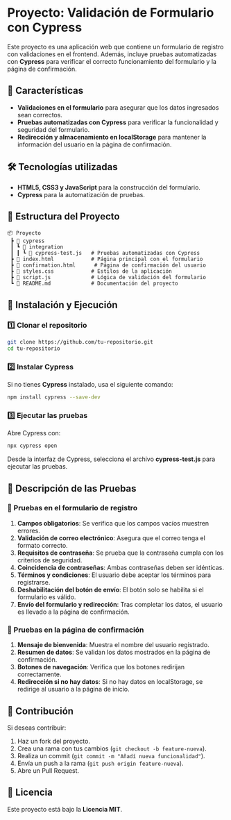 # Proyecto: Validación de Formulario con Cypress  

Este proyecto es una aplicación web que contiene un formulario de registro con validaciones en el frontend. Además, incluye pruebas automatizadas con **Cypress** para verificar el correcto funcionamiento del formulario y la página de confirmación.  

## 📌 Características  

- **Validaciones en el formulario** para asegurar que los datos ingresados sean correctos.  
- **Pruebas automatizadas con Cypress** para verificar la funcionalidad y seguridad del formulario.  
- **Redirección y almacenamiento en localStorage** para mantener la información del usuario en la página de confirmación.  

## 🛠️ Tecnologías utilizadas  

- **HTML5, CSS3 y JavaScript** para la construcción del formulario.  
- **Cypress** para la automatización de pruebas.  

## 📂 Estructura del Proyecto  

```
📦 Proyecto  
 ┣ 📂 cypress  
 ┃ ┗ 📂 integration  
 ┃ ┃ ┗ 📜 cypress-test.js   # Pruebas automatizadas con Cypress  
 ┣ 📜 index.html            # Página principal con el formulario  
 ┣ 📜 confirmation.html      # Página de confirmación del usuario  
 ┣ 📜 styles.css            # Estilos de la aplicación  
 ┣ 📜 script.js             # Lógica de validación del formulario  
 ┗ 📜 README.md             # Documentación del proyecto  
```  

## 🚀 Instalación y Ejecución  

### 1️⃣ Clonar el repositorio  

```bash
git clone https://github.com/tu-repositorio.git
cd tu-repositorio
```

### 2️⃣ Instalar Cypress  

Si no tienes **Cypress** instalado, usa el siguiente comando:  

```bash
npm install cypress --save-dev
```

### 3️⃣ Ejecutar las pruebas  

Abre Cypress con:  

```bash
npx cypress open
```

Desde la interfaz de Cypress, selecciona el archivo **cypress-test.js** para ejecutar las pruebas.  

## 📝 Descripción de las Pruebas  

### 🔹 Pruebas en el formulario de registro  

1. **Campos obligatorios**: Se verifica que los campos vacíos muestren errores.  
2. **Validación de correo electrónico**: Asegura que el correo tenga el formato correcto.  
3. **Requisitos de contraseña**: Se prueba que la contraseña cumpla con los criterios de seguridad.  
4. **Coincidencia de contraseñas**: Ambas contraseñas deben ser idénticas.  
5. **Términos y condiciones**: El usuario debe aceptar los términos para registrarse.  
6. **Deshabilitación del botón de envío**: El botón solo se habilita si el formulario es válido.  
7. **Envío del formulario y redirección**: Tras completar los datos, el usuario es llevado a la página de confirmación.  

### 🔹 Pruebas en la página de confirmación  

1. **Mensaje de bienvenida**: Muestra el nombre del usuario registrado.  
2. **Resumen de datos**: Se validan los datos mostrados en la página de confirmación.  
3. **Botones de navegación**: Verifica que los botones redirijan correctamente.  
4. **Redirección si no hay datos**: Si no hay datos en localStorage, se redirige al usuario a la página de inicio.  

## 📌 Contribución  

Si deseas contribuir:  

1. Haz un fork del proyecto.  
2. Crea una rama con tus cambios (`git checkout -b feature-nueva`).  
3. Realiza un commit (`git commit -m "Añadí nueva funcionalidad"`).  
4. Envía un push a la rama (`git push origin feature-nueva`).  
5. Abre un Pull Request.  

## 📄 Licencia  

Este proyecto está bajo la **Licencia MIT**. 
